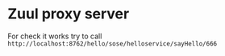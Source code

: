 # Zuul proxy server

For check it works try to call `http://localhost:8762/hello/sose/helloservice/sayHello/666` 
